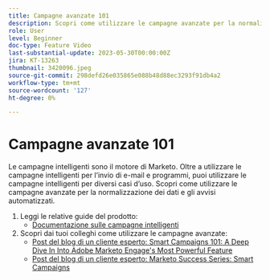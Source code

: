 ```yaml
---
title: Campagne avanzate 101
description: Scopri come utilizzare le campagne avanzate per la normalizzazione dei dati e gli avvisi automatizzati.
role: User
level: Beginner
doc-type: Feature Video
last-substantial-update: 2023-05-30T00:00:00Z
jira: KT-13263
thumbnail: 3420096.jpeg
source-git-commit: 298defd26e035865e088b48d88ec3293f91db4a2
workflow-type: tm+mt
source-wordcount: '127'
ht-degree: 0%

---
```



# Campagne avanzate 101

Le campagne intelligenti sono il motore di Marketo. Oltre a utilizzare le campagne intelligenti per l’invio di e-mail e programmi, puoi utilizzare le campagne intelligenti per diversi casi d’uso. Scopri come utilizzare le campagne avanzate per la normalizzazione dei dati e gli avvisi automatizzati.

1. Leggi le relative guide del prodotto:
   * [Documentazione sulle campagne intelligenti](https://experienceleague.adobe.com/docs/marketo/using/product-docs/core-marketo-concepts/smart-campaigns/understanding-smart-campaigns.html)
2. Scopri dai tuoi colleghi come utilizzare le campagne avanzate:
   * [Post del blog di un cliente esperto: Smart Campaigns 101: A Deep Dive In Into Adobe Marketo Engage&#39;s Most Powerful Feature](https://nation.marketo.com/t5/product-blogs/smart-campaigns-101-a-deep-dive-into-adobe-marketo-engage-s-most/ba-p/313385#M1838)
   * [Post del blog di un cliente esperto: Marketo Success Series: Smart Campaigns](https://nation.marketo.com/t5/product-blogs/marketo-success-series-smart-campaigns/ba-p/306961)
